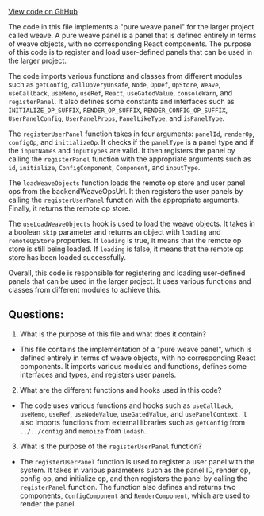[View code on GitHub](https://github.com/wandb/weave/weave-js/src/components/Panel2/weaveBackend.tsx)

The code in this file implements a "pure weave panel" for the larger project called weave. A pure weave panel is a panel that is defined entirely in terms of weave objects, with no corresponding React components. The purpose of this code is to register and load user-defined panels that can be used in the larger project. 

The code imports various functions and classes from different modules such as `getConfig`, `callOpVeryUnsafe`, `Node`, `OpDef`, `OpStore`, `Weave`, `useCallback`, `useMemo`, `useRef`, `React`, `useGatedValue`, `consoleWarn`, and `registerPanel`. It also defines some constants and interfaces such as `INITIALIZE_OP_SUFFIX`, `RENDER_OP_SUFFIX`, `RENDER_CONFIG_OP_SUFFIX`, `UserPanelConfig`, `UserPanelProps`, `PanelLikeType`, and `isPanelType`.

The `registerUserPanel` function takes in four arguments: `panelId`, `renderOp`, `configOp`, and `initializeOp`. It checks if the `panelType` is a panel type and if the `inputNames` and `inputTypes` are valid. It then registers the panel by calling the `registerPanel` function with the appropriate arguments such as `id`, `initialize`, `ConfigComponent`, `Component`, and `inputType`.

The `loadWeaveObjects` function loads the remote op store and user panel ops from the backendWeaveOpsUrl. It then registers the user panels by calling the `registerUserPanel` function with the appropriate arguments. Finally, it returns the remote op store.

The `useLoadWeaveObjects` hook is used to load the weave objects. It takes in a boolean `skip` parameter and returns an object with `loading` and `remoteOpStore` properties. If `loading` is true, it means that the remote op store is still being loaded. If `loading` is false, it means that the remote op store has been loaded successfully.

Overall, this code is responsible for registering and loading user-defined panels that can be used in the larger project. It uses various functions and classes from different modules to achieve this.
## Questions: 
 1. What is the purpose of this file and what does it contain?
- This file contains the implementation of a "pure weave panel", which is defined entirely in terms of weave objects, with no corresponding React components. It imports various modules and functions, defines some interfaces and types, and registers user panels.

2. What are the different functions and hooks used in this code?
- The code uses various functions and hooks such as `useCallback`, `useMemo`, `useRef`, `useNodeValue`, `useGatedValue`, and `usePanelContext`. It also imports functions from external libraries such as `getConfig` from `../../config` and `memoize` from `lodash`.

3. What is the purpose of the `registerUserPanel` function?
- The `registerUserPanel` function is used to register a user panel with the system. It takes in various parameters such as the panel ID, render op, config op, and initialize op, and then registers the panel by calling the `registerPanel` function. The function also defines and returns two components, `ConfigComponent` and `RenderComponent`, which are used to render the panel.